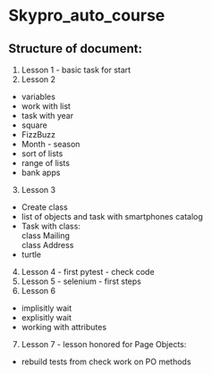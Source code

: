 # Skypro_auto_course

## Structure of document:

1. Lesson 1 - basic task for start
2. Lesson 2 
 - variables
 - work with list
 - task with year
 - square 
 - FizzBuzz
 - Month - season
 - sort of lists
 - range of lists
 - bank apps
3. Lesson 3
 - Create class
 - list of objects and task with smartphones catalog
 - Task with class: <br>class Mailing <br>class Address
 - turtle
4. Lesson 4 - first pytest  - check code
5. Lesson 5 - selenium - first steps
6. Lesson 6 
  - implisitly wait
  - explisitly wait
  - working with attributes 
7. Lesson 7 - lesson honored for Page Objects:
  - rebuild tests from check work on PO methods


